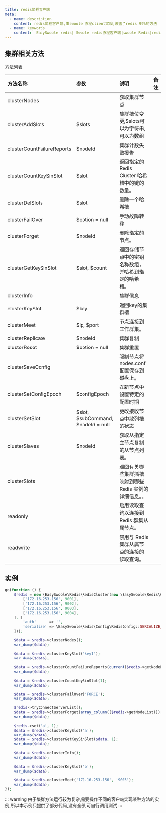 ```yaml
---
title: redis协程客户端
meta:
  - name: description
    content: redis协程客户端,由swoole 协程client实现,覆盖了redis 99%的方法
  - name: keywords
    content:  EasySwoole redis| Swoole redis协程客户端|swoole Redis|redis协程
---
```

## 集群相关方法
方法列表

| 方法名称                   | 参数                               | 说明                                               | 备注 |
|:---------------------------|:-----------------------------------|:--------------------------------------------------|:----|
| clusterNodes               |                                    | 获取集群节点                                        |     |
| clusterAddSlots            | $slots                             | 集群槽位变更,$slots可以为字符串,可以为数组            |     |
| clusterCountFailureReports | $nodeId                            | 集群计数失败报告                                    |     |
| clusterCountKeySinSlot     | $slot                              | 返回指定的 Redis Cluster 哈希槽中的键的数量。         |     |
| clusterDelSlots            | $slot                              | 删除一个哈希槽                                      |     |
| clusterFailOver            | $option = null                     | 手动故障转移                                        |     |
| clusterForget              | $nodeId                            | 删除指定的节点。                                    |     |
| clusterGetKeySinSlot       | $slot, $count                      | 返回存储节点中的密钥名称数组，并哈希到指定的哈希槽。    |     |
| clusterInfo                |                                    | 集群信息                                           |     |
| clusterKeySlot             | $key                               | 返回key的集群槽                                     |     |
| clusterMeet                | $ip, $port                         | 节点连接到工作群集。                                |     |
| clusterReplicate           | $nodeId                            | 集群复制                                           |     |
| clusterReset               | $option = null                     | 集群重置                                           |     |
| clusterSaveConfig          |                                    | 强制节点将nodes.conf配置保存到磁盘上。               |     |
| clusterSetConfigEpoch      | $configEpoch                       | 在新节点中设置特定的配置时期                         |     |
| clusterSetSlot             | $slot, $subCommand, $nodeId = null | 更改接收节点中散列槽的状态                           |     |
| clusterSlaves              | $nodeId                            | 获取从指定主节点复制的从节点列表。                    |     |
| clusterSlots               |                                    | 返回有关哪些集群插槽映射到哪些 Redis 实例的详细信息。。 |     |
| readonly                   |                                    | 启用读取查询以连接到 Redis 群集从属节点。             |     |
| readwrite                  |                                    | 禁用与 Redis 集群从属节点的连接的读取查询。                                                  |     |




## 实例
```php
go(function () {
    $redis = new \EasySwoole\Redis\RedisCluster(new \EasySwoole\Redis\Config\RedisClusterConfig([
        ['172.16.253.156', 9001],
        ['172.16.253.156', 9002],
        ['172.16.253.156', 9003],
        ['172.16.253.156', 9004],
    ], [
        'auth'      => '',
        'serialize' => \EasySwoole\Redis\Config\RedisConfig::SERIALIZE_PHP
    ]));

    $data = $redis->clusterNodes();
    var_dump($data);

    $data = $redis->clusterKeySlot('key1');
    var_dump($data);

    $data = $redis->clusterCountFailureReports(current($redis->getNodeList())['name']);
    var_dump($data);

    $data = $redis->clusterCountKeySinSlot(1);
    var_dump($data);

    $data = $redis->clusterFailOver('FORCE');
    var_dump($data);

    $redis->tryConnectServerList();
    $data = $redis->clusterForget(array_column(($redis->getNodeList()), 'name')[0]);
    var_dump($data);

    $redis->set('a', 1);
    $data = $redis->clusterKeySlot('a');
    var_dump($data);
    $data = $redis->clusterGetKeySinSlot($data, 1);
    var_dump($data);

    $data = $redis->clusterInfo();
    var_dump($data);

    $data = $redis->clusterKeySlot('b');
    var_dump($data);

    $data = $redis->clusterMeet('172.16.253.156', '9005');
    var_dump($data);
});

```

::: warning
 由于集群方法运行较为复杂,需要操作不同的客户端实现某种方法的实例,所以本示例只提供了部分代码,没有全部,可自行调用测试
:::